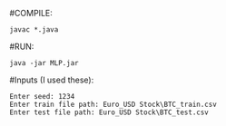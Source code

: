#COMPILE:

    javac *.java

#RUN:
    
    java -jar MLP.jar

#Inputs (I used these):

    Enter seed: 1234
    Enter train file path: Euro_USD Stock\BTC_train.csv 
    Enter test file path: Euro_USD Stock\BTC_test.csv 